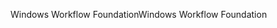 <span data-ttu-id="2ea81-101">Windows Workflow Foundation</span><span class="sxs-lookup"><span data-stu-id="2ea81-101">Windows Workflow Foundation</span></span>